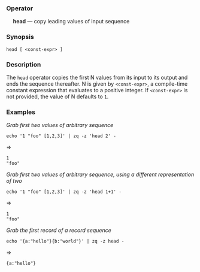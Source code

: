 ### Operator

&emsp; **head** &mdash; copy leading values of input sequence

### Synopsis

```
head [ <const-expr> ]
```
### Description

The `head` operator copies the first N values from its input to its output and ends
the sequence thereafter. N is given by `<const-expr>`, a compile-time
constant expression that evaluates to a positive integer. If `<const-expr>`
is not provided, the value of N defaults to `1`.

### Examples

_Grab first two values of arbitrary sequence_
```mdtest-command
echo '1 "foo" [1,2,3]' | zq -z 'head 2' -
```
=>
```mdtest-output
1
"foo"
```

_Grab first two values of arbitrary sequence, using a different representation of two_
```mdtest-command
echo '1 "foo" [1,2,3]' | zq -z 'head 1+1' -
```
=>
```mdtest-output
1
"foo"
```

_Grab the first record of a record sequence_
```mdtest-command
echo '{a:"hello"}{b:"world"}' | zq -z head -
```
=>
```mdtest-output
{a:"hello"}
```
